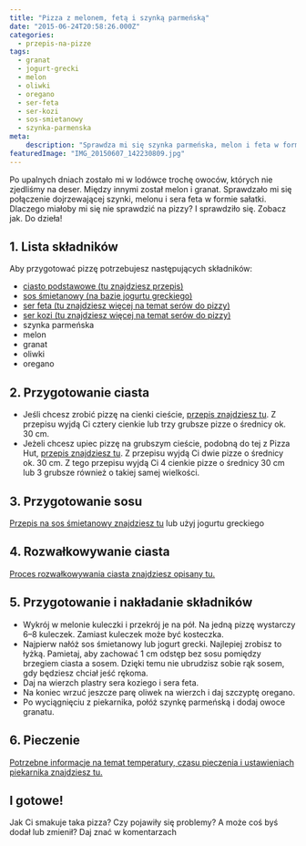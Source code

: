 ```yaml
---
title: "Pizza z melonem, fetą i szynką parmeńską"
date: "2015-06-24T20:58:26.000Z"
categories: 
  - przepis-na-pizze
tags: 
  - granat
  - jogurt-grecki
  - melon
  - oliwki
  - oregano
  - ser-feta
  - ser-kozi
  - sos-smietanowy
  - szynka-parmenska
meta: 
    description: "Sprawdza mi się szynka parmeńska, melon i feta w formie sałatki. Dlaczego miałoby mi się nie sprawdzić na pizzy? I sprawdziło się. Zobacz jak. Do dzieła!"
featuredImage: "IMG_20150607_142230809.jpg"
---
```


Po upalnych dniach zostało mi w lodówce trochę owoców, których nie zjedliśmy na deser. Między innymi został melon i granat. Sprawdzało mi się połączenie dojrzewającej szynki, melonu i sera feta w formie sałatki. Dlaczego miałoby mi się nie sprawdzić na pizzy? I sprawdziło się. Zobacz jak. Do dzieła!

## 1\. Lista składników

Aby przygotować pizzę potrzebujesz następujących składników:

- <a title="Przepis na ciasto podstawowe" href="/przepis-na-ciasto-na-pizze/">ciasto podstawowe (tu znajdziesz przepis)</a>
- <a title="Przepis na sos śmietanowy" href="/sos-smietanowy/">sos śmietanowy (na bazie jogurtu greckiego)</a>
- <a title="Ser do pizzy" href="/jaki-ser-wybrac-do-pizzy/">ser feta (tu znajdziesz więcej na temat serów do pizzy)</a>
- <a title="Ser do pizzy" href="/jaki-ser-wybrac-do-pizzy/">ser kozi (tu znajdziesz więcej na temat serów do pizzy)</a>
- szynka parmeńska
- melon
- granat
- oliwki
- oregano

## 2\. Przygotowanie ciasta

- Jeśli chcesz zrobić pizzę na cienki cieście, <a title="Przepis na ciasto podstawowe" href="/przepis-na-ciasto-na-pizze/">przepis znajdziesz tu</a>. Z przepisu wyjdą Ci cztery cienkie lub trzy grubsze pizze o średnicy ok. 30 cm.
- Jeżeli chcesz upiec pizzę na grubszym cieście, podobną do tej z Pizza Hut, <a title="Przepis na pizzę na grubym cieście" href="/jak-zrobic-ciasto-na-pizze-jak-w-pizza-hut/">przepis znajdziesz tu</a>. Z przepisu wyjdą Ci dwie pizze o średnicy ok. 30 cm. Z tego przepisu wyjdą Ci 4 cienkie pizze o średnicy 30 cm lub 3 grubsze również o takiej samej wielkości.

## 3\. Przygotowanie sosu

<a title="Przepis na sos śmietanowy" href="/sos-smietanowy/">Przepis na sos śmietanowy znajdziesz tu</a> lub użyj jogurtu greckiego

## 4\. Rozwałkowywanie ciasta

<a title="Rozwałkowywanie ciasta" href="/jak-walkowac-ciasto-pizzy/">Proces rozwałkowywania ciasta znajdziesz opisany tu.</a>

## 5\. Przygotowanie i nakładanie składników

- Wykrój w melonie kuleczki i przekrój je na pół. Na jedną pizzę wystarczy 6–8 kuleczek. Zamiast kuleczek może być kosteczka.
- Najpierw nałóż sos śmietanowy lub jogurt grecki. Najlepiej zrobisz to łyżką. Pamietaj, aby zachować 1 cm odstęp bez sosu pomiędzy brzegiem ciasta a sosem. Dzięki temu nie ubrudzisz sobie rąk sosem, gdy będziesz chciał jeść rękoma.
- Daj na wierzch plastry sera koziego i sera feta.
- Na koniec wrzuć jeszcze parę oliwek na wierzch i daj szczyptę oregano.
- Po wyciągnięciu z piekarnika, połóż szynkę parmeńską i dodaj owoce granatu.

## 6\. Pieczenie

<a title="Jak ustawić piekarnik do pieczenia pizzy" href="/jak-ustawic-piekarnik-pieczenia-pizzy/">Potrzebne informacje na temat temperatury, czasu pieczenia i ustawieniach piekarnika znajdziesz tu.</a>

## I gotowe!

Jak Ci smakuje taka pizza? Czy pojawiły się problemy? A może coś byś dodał lub zmienił? Daj znać w komentarzach
